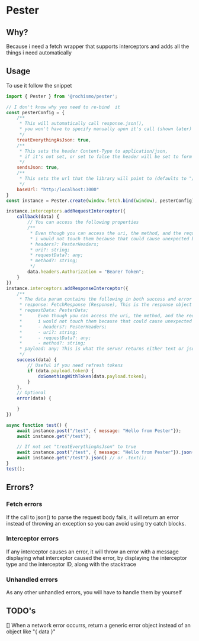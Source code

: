 # Pester

## Why?

Because i need a fetch wrapper that supports interceptors and adds all the things i need automatically

## Usage

To use it follow the snippet

```javascript
import { Pester } from '@rochismo/pester';

// I don't know why you need to re-bind  it
const pesterConfig = {
    /**
     * This will automatically call response.json(), 
     * you won't have to specify manually upon it's call (shown later)
     */
    treatEverythingAsJson: true, 
    /**
     * This sets the header Content-Type to application/json, 
     * if it's not set, or set to false the header will be set to form data
     */ 
    sendsJson: true,  
    /**
     * This sets the url that the library will point to (defaults to "/")
     */
    baseUrl: "http:/localhost:3000" 
}
const instance = Pester.create(window.fetch.bind(window), pesterConfig)

instance.interceptors.addRequestInterceptor({
    callback(data) {
        // You can access the following properties
        /**
         * Even though you can access the uri, the method, and the request data, 
         * i would not touch them because that could cause unexpected behavior
         * headers?: PesterHeaders; 
         * uri?: string;
         * requestData?: any;
         * method?: string;
         */
        data.headers.Authorization = "Bearer Token";
    }
})
instance.interceptors.addResponseInterceptor({
    /**
     * The data param contains the following in both success and error callback
     * response: FetchResponse (Response), This is the response object that fetch will give you
     * requestData: PesterData;
     *      Even though you can access the uri, the method, and the request data,
     *      i would not touch them because that could cause unexpected behavior
     *      - headers?: PesterHeaders;
     *      - uri?: string;
     *      - requestData?: any;
     *      - method?: string;
     * payload: any; This is what the server returns either text or json (blob is not contemplated yet)
     */ 
    success(data) {
        // Useful if you need refresh tokens
        if (data.payload.token) {
            doSomethingWithToken(data.payload.token);
        }
    },
    // Optional
    error(data) {

    } 
})

async function test() {
    await instance.post("/test", { message: "Hello from Pester"});
    await instance.get("/test");

    // If not set "treatEverythingAsJson" to true
    await instance.post("/test", { message: "Hello from Pester"}).json() // or .text();
    await instance.get("/test").json() // or .text();
}
test();
```

## Errors?
### Fetch errors
If the call to json() to parse the request body fails, it will return an error 
instead of throwing an exception so you can avoid using try catch blocks.

### Interceptor errors
If any interceptor causes an error, it will throw an error with a message displaying 
what interceptor caused the error, by displaying the interceptor type and the  interceptor ID, along with the stacktrace

### Unhandled errors
As any other unhandled errors, you will have to handle them by yourself

## TODO's
[] When a network error occurrs, return a generic error object instead of an object like "{ data }"